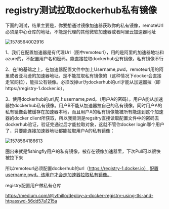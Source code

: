 # registry测试拉取dockerhub私有镜像



下面的测试，结果主要是，你要想通过镜像加速器获取你的私有镜像，remoteUrl必须是中心仓库的地址，不能是代理的其他微软加速器或者阿里云加速器地址

![1578564002916](C:\Users\fishing\AppData\Roaming\Typora\typora-user-images\1578564002916.png)

1、我们在配置加速器是有代理Url（图中remoteurl），用的是阿里的加速器地址和azure的，不配置用户名和密码。能直接拉取dockerhub公有镜像，私有镜像不行

2、在1的基础之上，在加速器配置文件中加上Username,pwd，remoteurl用的阿里或者亚马逊的加速器地址。是不能拉取私有镜像的（这种情况下docker会直接走官网拉），能拉公有镜像。必须改掉url为dockerhub的url才能从加速器拉（即https://registry-1.docker.io）。

3、使用dockerhub的url,配上username,pwd。（用户A的密码）。用户A能从加速器拉dockerhub私有镜像。用户B不能从加速器拉自己的私有镜像。同时用户A的私有镜像会被缓存在加速器本地，而且用户A的私有镜像能被所有能连到这个加速器的docker client所获取，所以我猜测是regsitry直接读取配置文件中的密码去dockerhub验证，验证完通过后才能拉取对象，这就不管你docker login哪个用户了，只要能连接加速器地址都能拉取用户A的私有镜像：

![1578564186613](C:\Users\fishing\AppData\Roaming\Typora\typora-user-images\1578564186613.png)

圈出来就是fishingfly用户的私有镜像，被存在镜像加速器里，下次Pull可以很快被拉下来

所以remoteurl必须配置dockerhub的url（https://registry-1.docker.io）,配置username,pwd。该用户才会走加速器拉取私有镜像。

registry配置用户做私有仓库

https://medium.com/@lvthillo/deploy-a-docker-registry-using-tls-and-htpasswd-56dd57a1215a
